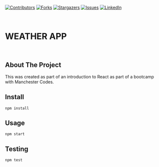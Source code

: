 <!-- PROJECT SHIELDS -->
<!--
*** I'm using markdown "reference style" links for readability.
*** Reference links are enclosed in brackets [ ] instead of parentheses ( ).
*** See the bottom of this document for the declaration of the reference variables
*** for contributors-url, forks-url, etc. This is an optional, concise syntax you may use.
*** https://www.markdownguide.org/basic-syntax/#reference-style-links
-->

[![Contributors][contributors-shield]][contributors-url]
[![Forks][forks-shield]][forks-url]
[![Stargazers][stars-shield]][stars-url]
[![Issues][issues-shield]][issues-url]
[![LinkedIn][linkedin-shield]][linkedin-url]

<br />
<p align="center">
  <h1 style="text-transform: uppercase;">Weather App</h1>
</p>
<br />

## About The Project

This was created as part of an introduction to React as part of a bootcamp with Manchester Codes.

<a href="https://ghostphayce-weather-app.herokuapp.com/" src="http://ghostphayce.tv/wp-content/uploads/2021/10/weather-app.png" alt="screenshot" border="0"></a>

## Install

```
npm install
```

## Usage

```
npm start
```

## Testing

```
npm test
```

<!-- MARKDOWN LINKS & IMAGES -->

[contributors-shield]: https://img.shields.io/github/contributors/GhostPhayce/weather-app.svg?style=for-the-badge
[contributors-url]: https://github.com/GhostPhayce/weather-app/graphs/contributors
[forks-shield]: https://img.shields.io/github/forks/GhostPhayce/weather-app.svg?style=for-the-badge
[forks-url]: https://github.com/GhostPhayce/weather-app/network/members
[stars-shield]: https://img.shields.io/github/stars/GhostPhayce/weather-app.svg?style=for-the-badge
[stars-url]: https://github.com/GhostPhayce/weather-app/stargazers
[issues-shield]: https://img.shields.io/github/issues/GhostPhayce/weather-app.svg?style=for-the-badge
[issues-url]: https://github.com/GhostPhayce/weather-app/issues
[license-shield]: https://img.shields.io/github/license/GhostPhayce/weather-app.svg?style=for-the-badge
[license-url]: https://github.com/GhostPhayce/weather-app/blob/master/LICENSE.txt
[linkedin-shield]: https://img.shields.io/badge/-LinkedIn-black.svg?style=for-the-badge&logo=linkedin&colorB=555
[linkedin-url]: https://www.linkedin.com/in/thomas-ramsden-95894013b

